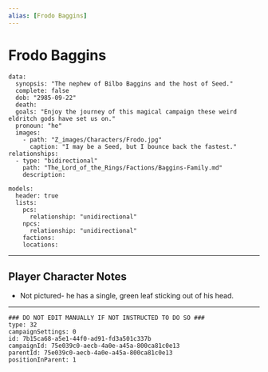 ```yaml
---
alias: [Frodo Baggins]
---
```

# Frodo Baggins

```RpgManagerData
data: 
  synopsis: "The nephew of Bilbo Baggins and the host of Seed."
  complete: false
  dob: "2985-09-22"
  death: 
  goals: "Enjoy the journey of this magical campaign these weird eldritch gods have set us on."
  pronoun: "he"
  images: 
    - path: "Z_images/Characters/Frodo.jpg"
      caption: "I may be a Seed, but I bounce back the fastest."
relationships: 
  - type: "bidirectional"
    path: "The_Lord_of_the_Rings/Factions/Baggins-Family.md"
    description: 
```

```RpgManager
models: 
  header: true
  lists: 
    pcs: 
      relationship: "unidirectional"
    npcs: 
      relationship: "unidirectional"
    factions: 
    locations: 
```

---

## Player Character Notes

- Not pictured- he has a single, green leaf sticking out of his head.

---

```RpgManagerID
### DO NOT EDIT MANUALLY IF NOT INSTRUCTED TO DO SO ###
type: 32
campaignSettings: 0
id: 7b15ca68-a5e1-44f0-ad91-fd3a501c337b
campaignId: 75e039c0-aecb-4a0e-a45a-800ca81c0e13
parentId: 75e039c0-aecb-4a0e-a45a-800ca81c0e13
positionInParent: 1
```
